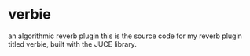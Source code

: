 # verbie
an algorithmic reverb plugin
this is the source code for my reverb plugin titled verbie, built with the JUCE library.
